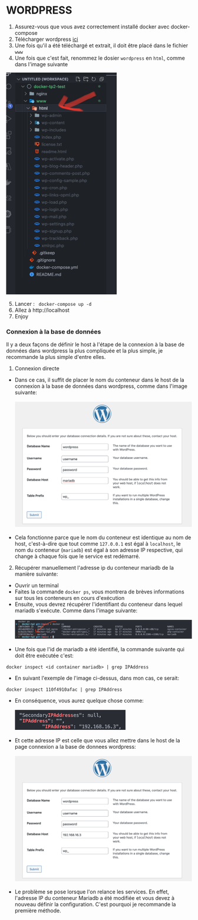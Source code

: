 # WORDPRESS

1. Assurez-vous que vous avez correctement installé docker avec docker-compose
2. Télécharger wordpress [ici](https://wordpress.org/download/)
3. Une fois qu'il a été téléchargé et extrait, il doit être placé dans le fichier `www`
4. Une fois que c'est fait, renommez le dosier `wordpress` en `html`, comme dans l'image suivante

<img src="./images/example.png" alt="html folder" width="300"/>

5. Lancer :
        ``` 
        docker-compose up -d 
        ```
6. Allez à http://localhost
7. Enjoy

### Connexion à la base de données

Il y a deux façons de définir le host à l'étape de la connexion à la base de données dans wordpress la plus compliquée et la plus simple, je recommande la plus simple d'entre elles.

1. Connexion directe
- Dans ce cas, il suffit de placer le nom du conteneur dans le host de la connexion à la base de données dans wordpress, comme dans l'image suivante:
        <br/><br/><img src="./images/example_four.png" alt="html folder" width="500"/><br/><br/>
- Cela fonctionne parce que le nom du conteneur est identique au nom de host, c'est-à-dire que tout comme `127.0.0.1` est égal à `localhost`, le nom du conteneur (`mariadb`) est égal à son adresse IP respective, qui change à chaque fois que le service est redémarré.



2. Récupérer manuellement l'adresse ip du conteneur mariadb de la manière suivante:
- Ouvrir un terminal
- Faites la commande `docker ps`, vous montrera de brèves informations sur tous les conteneurs en cours d'exécution
- Ensuite, vous devrez récupérer l'identifiant du conteneur dans lequel mariadb s'exécute. Comme dans l'image suivante:
        <br/><br/><img src="./images/example_one.png" alt="html folder" width="1000"/><br/><br/>
- Une fois que l'id de mariadb a été identifié, la commande suivante qui doit être exécutée c'est:
 ```
 docker inspect <id container mariadb> | grep IPAddress
  ```
- En suivant l'exemple de l'image ci-dessus, dans mon cas, ce serait: 
 ```
 docker inspect 110f4910afac | grep IPAddress
  ```
- En conséquence, vous aurez quelque chose comme:
        <br/><br/><img src="./images/example_two.png" alt="html folder" width="300"/> <br/><br/>
- Et cette adresse IP est celle que vous allez mettre dans le host de la page connexion a la base de donnees wordpress:
        <br/><br/><img src="./images/example_three.png" alt="html folder" width="500"/><br/><br/>
- Le problème se pose lorsque l'on relance les services. En effet, l'adresse IP du conteneur Mariadb a été modifiée et vous devez à nouveau définir la configuration. C'est pourquoi je recommande la première méthode.